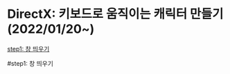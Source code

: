 # DirectX: 키보드로 움직이는 캐릭터 만들기(2022/01/20~)

[step1: 창 띄우기](#step1:-창-띄우기)















#step1: 창 띄우기
